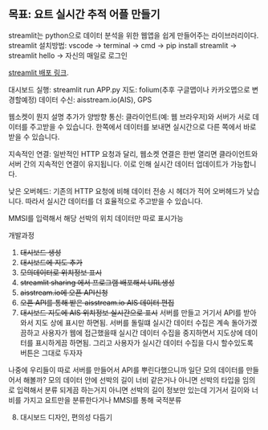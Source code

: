## 목표: 요트 실시간 추적 어플 만들기
streamlit는 python으로 데이터 분석을 위한 웹앱을 쉽게 만들어주는 라이브러리이다.
streamlit 설치방법: vscode -> terminal -> cmd -> pip install streamlit -> streamlit hello -> 자신의 매일로 로그인

[streamlit 배포 링크](https://ais-based-yacht-location-tracking-project-9yjkzxsj8ymkkbzljzbb.streamlit.app/).

대시보드 실행: streamlit run APP.py
지도: folium(추후 구글맵이나 카카오맵으로 변경할예정)
데이터 수신: aisstream.io(AIS), GPS

웹소켓이 뭔지 설명 추가가
양방향 통신: 클라이언트(예: 웹 브라우저)와 서버가 서로 데이터를 주고받을 수 있습니다. 한쪽에서 데이터를 보내면 실시간으로 다른 쪽에서 바로 받을 수 있습니다.

지속적인 연결: 일반적인 HTTP 요청과 달리, 웹소켓 연결은 한번 열리면 클라이언트와 서버 간의 지속적인 연결이 유지됩니다. 이로 인해 실시간 데이터 업데이트가 가능합니다.

낮은 오버헤드: 기존의 HTTP 요청에 비해 데이터 전송 시 헤더가 적어 오버헤드가 낮습니다. 따라서 실시간 데이터를 더 효율적으로 주고받을 수 있습니다.

MMSI를 입력해서 해당 선박의 위치 데이터만 따로 표시가능

개발과정
1. ~~대시보드 생성~~
2. ~~대시보드에 지도 추가~~
3. ~~모의데이터로 위치정보 표시~~
4. ~~streamlit sharing 에서 프로그램 배포해서 URL생성~~ 
5. ~~aisstream.io에 오픈 API신청~~
6. ~~오픈 API를 통해 받은 aisstream.io AIS 데이터 편집~~
7. ~~대시보드 지도에 AIS 위치정보 실시간으로 표시~~
서버를 만들고 거기서 API를 받아와서 지도 상에 표시만 하면됨.
서버를 돌릴떄 실시간 데이터 수집은 계속 돌아가겠끔하고 사용자가 웹에 접근했을때 실시간 데이터 수집을 중지하면서 지도상에 데이터를 표시하게끔 하면됨. 그리고 사용자가 실시간 데이터 수집을 다시 할수있도록 버튼은 그대로 두자자

나중에 우리들이 따로 서버를 만들어서 API를 뿌린다했으니까 일단 모의 데이터를 만들어서 해볼까? 모의 데이터 안에 선박의 길이 너비 같은거나 아니면 선박의 타입을 임의로 입력해서 분류 되게끔 하는거지 아니면 선박의 길이 정보만 있는데 기거서 길이와 너비를 가지고 요트만을 분류한다거나
MMSI를 통해 국적분류

8. 대시보드 디자인, 편의성 다듬기





